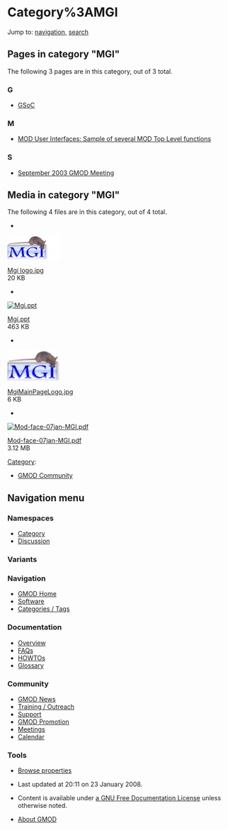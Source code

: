 



<span id="top"></span>




# <span dir="auto">Category%3AMGI</span>






Jump to: [navigation](#mw-navigation), [search](#p-search)



## Pages in category "MGI"

The following 3 pages are in this category, out of 3 total.



### G

- [GSoC](GSoC "GSoC")

### M

- [MOD User Interfaces: Sample of several MOD Top Level
  functions](MOD_User_Interfaces:_Sample_of_several_MOD_Top_Level_functions "MOD User Interfaces: Sample of several MOD Top Level functions")

### S

- [September 2003 GMOD
  Meeting](September_2003_GMOD_Meeting "September 2003 GMOD Meeting")




## Media in category "MGI"

The following 4 files are in this category, out of 4 total.

- 

  

  

  <a href="File:Mgi_logo.jpg" class="image"><img
  src="https://raw.githubusercontent.com/GMOD/gmod.github.io/main/mediawiki/images/thumb/0/07/Mgi_logo.jpg/120px-Mgi_logo.jpg"
  width="120" height="53" alt="Mgi logo.jpg" /></a>

  

  

  

  [Mgi logo.jpg](File:Mgi_logo.jpg "File:Mgi logo.jpg")  
  20 KB  

  

  

- 

  

  

  <a href="File:Mgi.ppt" class="image"><img
  src="../mediawiki/skins/common/images/icons/fileicon.png" width="120"
  height="120" alt="Mgi.ppt" /></a>

  

  

  

  [Mgi.ppt](File:Mgi.ppt "File:Mgi.ppt")  
  463 KB  

  

  

- 

  

  

  <a href="File:MgiMainPageLogo.jpg" class="image"><img
  src="https://raw.githubusercontent.com/GMOD/gmod.github.io/main/mediawiki/images/4/4f/MgiMainPageLogo.jpg" width="120"
  height="68" alt="MgiMainPageLogo.jpg" /></a>

  

  

  

  [MgiMainPageLogo.jpg](File:MgiMainPageLogo.jpg "File:MgiMainPageLogo.jpg")  
  6 KB  

  

  

- 

  

  

  <a href="File:Mod-face-07jan-MGI.pdf" class="image"><img
  src="../mediawiki/skins/common/images/icons/fileicon-pdf.png"
  width="120" height="120" alt="Mod-face-07jan-MGI.pdf" /></a>

  

  

  

  [Mod-face-07jan-MGI.pdf](File:Mod-face-07jan-MGI.pdf "File:Mod-face-07jan-MGI.pdf")  
  3.12 MB  

  

  





[Category](Special%3ACategories "Special%3ACategories"):

- [GMOD Community](Category%3AGMOD_Community "Category%3AGMOD Community")






## Navigation menu



### Namespaces

- <span id="ca-nstab-category"><a href="Category%3AMGI" accesskey="c"
  title="View the category page [c]">Category</a></span>
- <span id="ca-talk"><a
  href="http://gmod.org/mediawiki/index.php?title=Category_talk:MGI&amp;action=edit&amp;redlink=1"
  accesskey="t"
  title="Discussion about the content page [t]">Discussion</a></span>


### 

### Variants[](#)








<a href="Main_Page"
style="background-image: url(../images/GMOD-cogs.png);"
title="Visit the main page"></a>


### Navigation



- <span id="n-GMOD-Home">[GMOD Home](Main_Page)</span>
- <span id="n-Software">[Software](GMOD_Components)</span>
- <span id="n-Categories-.2F-Tags">[Categories /
  Tags](Categories)</span>




### Documentation



- <span id="n-Overview">[Overview](Overview)</span>
- <span id="n-FAQs">[FAQs](Category%3AFAQ)</span>
- <span id="n-HOWTOs">[HOWTOs](Category%3AHOWTO)</span>
- <span id="n-Glossary">[Glossary](Glossary)</span>




### Community



- <span id="n-GMOD-News">[GMOD News](GMOD_News)</span>
- <span id="n-Training-.2F-Outreach">[Training /
  Outreach](Training_and_Outreach)</span>
- <span id="n-Support">[Support](Support)</span>
- <span id="n-GMOD-Promotion">[GMOD Promotion](GMOD_Promotion)</span>
- <span id="n-Meetings">[Meetings](Meetings)</span>
- <span id="n-Calendar">[Calendar](Calendar)</span>




### Tools

- <span id="t-smwbrowselink"><a href="Special%3ABrowse/Category%3AMGI" rel="smw-browse">Browse
  properties</a></span>



- <span id="footer-info-lastmod">Last updated at 20:11 on 23 January
  2008.</span>
<!-- - <span id="footer-info-viewcount">12,798 page views.</span> -->
- <span id="footer-info-copyright">Content is available under
  <a href="http://www.gnu.org/licenses/fdl-1.3.html" class="external"
  rel="nofollow">a GNU Free Documentation License</a> unless otherwise
  noted.</span>

<!-- -->

- <span id="footer-places-about">[About
  GMOD](GMOD%3AAbout "GMOD%3AAbout")</span>

<!-- -->




